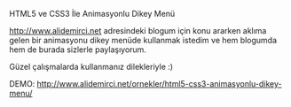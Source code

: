 HTML5 ve CSS3 İle Animasyonlu Dikey Menü

http://www.alidemirci.net adresindeki blogum için konu ararken aklıma gelen bir animasyonu dikey menüde kullanmak istedim ve hem blogumda hem de burada sizlerle paylaşıyorum.

Güzel çalışmalarda kullanmanız dilekleriyle :)

DEMO: http://www.alidemirci.net/ornekler/html5-css3-animasyonlu-dikey-menu/
